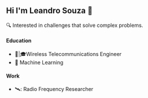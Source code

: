 ## Hi I'm Leandro Souza 👋


🔍 Interested in challenges that solve complex problems.

#### Education
* 📡|🎓Wireless Telecommunications Engineer
* 🤖 Machine Learning

#### Work
* 🛰️: Radio Frequency Researcher
